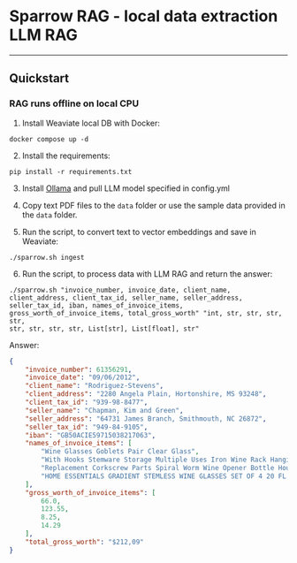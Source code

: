 # Sparrow RAG - local data extraction LLM RAG

___

## Quickstart

### RAG runs offline on local CPU

1. Install Weaviate local DB with Docker:
   
```
docker compose up -d
```

2. Install the requirements: 

```
pip install -r requirements.txt
```

3. Install <a href="https://ollama.ai">Ollama</a> and pull LLM model specified in config.yml

4. Copy text PDF files to the `data` folder or use the sample data provided in the `data` folder.

5. Run the script, to convert text to vector embeddings and save in Weaviate: 

```
./sparrow.sh ingest
```

6. Run the script, to process data with LLM RAG and return the answer: 

```
./sparrow.sh "invoice_number, invoice_date, client_name, client_address, client_tax_id, seller_name, seller_address,
seller_tax_id, iban, names_of_invoice_items, gross_worth_of_invoice_items, total_gross_worth" "int, str, str, str, str,
str, str, str, str, List[str], List[float], str"
```

Answer:

```json
{
    "invoice_number": 61356291,
    "invoice_date": "09/06/2012",
    "client_name": "Rodriguez-Stevens",
    "client_address": "2280 Angela Plain, Hortonshire, MS 93248",
    "client_tax_id": "939-98-8477",
    "seller_name": "Chapman, Kim and Green",
    "seller_address": "64731 James Branch, Smithmouth, NC 26872",
    "seller_tax_id": "949-84-9105",
    "iban": "GB50ACIE59715038217063",
    "names_of_invoice_items": [
        "Wine Glasses Goblets Pair Clear Glass",
        "With Hooks Stemware Storage Multiple Uses Iron Wine Rack Hanging Glass",
        "Replacement Corkscrew Parts Spiral Worm Wine Opener Bottle Houdini",
        "HOME ESSENTIALS GRADIENT STEMLESS WINE GLASSES SET OF 4 20 FL OZ (591 ml) NEW"
    ],
    "gross_worth_of_invoice_items": [
        66.0,
        123.55,
        8.25,
        14.29
    ],
    "total_gross_worth": "$212,09"
}
```
